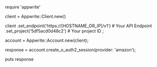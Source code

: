 require 'appwrite'

client = Appwrite::Client.new()

client
    .set_endpoint('https://[HOSTNAME_OR_IP]/v1') # Your API Endpoint
    .set_project('5df5acd0d48c2') # Your project ID
;

account = Appwrite::Account.new(client);

response = account.create_o_auth2_session(provider: 'amazon');

puts response